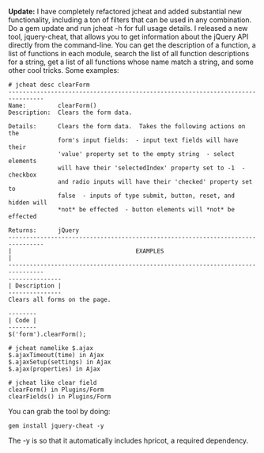 **Update:** I have completely refactored jcheat and added substantial
new functionality, including a ton of filters that can be used in any
combination. Do a gem update and run jcheat -h for full usage details. I
released a new tool, jquery-cheat, that allows you to get information
about the jQuery API directly from the command-line. You can get the
description of a function, a list of functions in each module, search
the list of all function descriptions for a string, get a list of all
functions whose name match a string, and some other cool tricks. Some
examples:

    # jcheat desc clearForm
    --------------------------------------------------------------------------------
    Name:         clearForm()
    Description:  Clears the form data.
                  
    Details:      Clears the form data.  Takes the following actions on the
                  form's input fields:  - input text fields will have their
                  'value' property set to the empty string  - select elements
                  will have their 'selectedIndex' property set to -1  - checkbox
                  and radio inputs will have their 'checked' property set to
                  false  - inputs of type submit, button, reset, and hidden will
                  *not* be effected  - button elements will *not* be effected
                  
    Returns:      jQuery
    --------------------------------------------------------------------------------
    |                                   EXAMPLES                                   |
    --------------------------------------------------------------------------------
    ---------------
    | Description |
    ---------------
    Clears all forms on the page.

    --------
    | Code |
    --------
    $('form').clearForm();

    # jcheat namelike $.ajax
    $.ajaxTimeout(time) in Ajax
    $.ajaxSetup(settings) in Ajax
    $.ajax(properties) in Ajax

    # jcheat like clear field
    clearForm() in Plugins/Form
    clearFields() in Plugins/Form

You can grab the tool by doing:

    gem install jquery-cheat -y

The -y is so that it automatically includes hpricot, a required
dependency.
